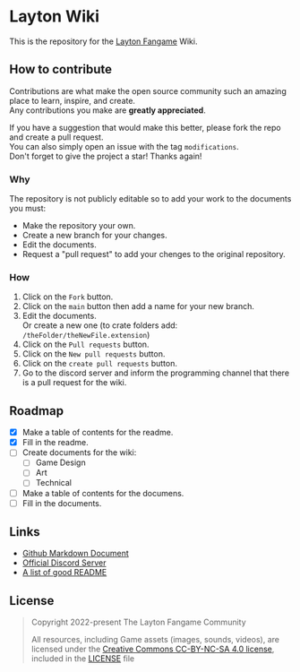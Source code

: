 # Layton Wiki
This is the repository for the [Layton Fangame](https://github.com/Layton-Fangame/Layton-Fangame) Wiki.

## How to contribute
Contributions are what make the open source community such an amazing place to learn, inspire, and create.<br>
Any contributions you make are **greatly appreciated**.

If you have a suggestion that would make this better, please fork the repo and create a pull request.<br>
You can also simply open an issue with the tag `modifications`.<br>
Don't forget to give the project a star! Thanks again!

### Why
The repository is not publicly editable so to add your work to the documents you must:
- Make the repository your own.
- Create a new branch for your changes.
- Edit the documents.
- Request a "pull request" to add your chenges to the original repository.

### How
1. Click on the `Fork` button.
2. Click on the `main` button then add a name for your new branch.
3. Edit the documents.<br>
	Or create a new one (to crate folders add: `/theFolder/theNewFile.extension`)
4. Click on the `Pull requests` button.
5. Click on the `New pull requests` button.
6. Click on the `create pull requests` button.
7. Go to the discord server and inform the programming channel that there is a pull request for the wiki.

## Roadmap
- [x] Make a table of contents for the readme.
- [x] Fill in the readme.
- [ ] Create documents for the wiki:
	- [ ] Game Design
	- [ ] Art 
	- [ ] Technical
- [ ] Make a table of contents for the documens.
- [ ] Fill in the documents.

## Links
- [Github Markdown Document](https://docs.github.com/en/get-started/writing-on-github/getting-started-with-writing-and-formatting-on-github/basic-writing-and-formatting-syntax)
- [Official Discord Server](https://discord.gg/DSmjVvmBEd)
- [A list of good README](https://github.com/matiassingers/awesome-readme)

## License
> Copyright 2022-present The Layton Fangame Community
> 
> All resources, including Game assets (images, sounds, videos), are licensed under the [Creative Commons CC-BY-NC-SA 4.0 license](https://creativecommons.org/licenses/by-nc-sa/4.0/), included in the [LICENSE](../main/LICENSE) file
